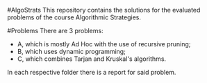 #AlgoStrats
This repository contains the solutions for the evaluated problems of the course Algorithmic Strategies.

#Problems 
There are 3 problems:
* A, which is mostly Ad Hoc with the use of recursive pruning;
* B, which uses dynamic programming;
* C, which combines Tarjan and Kruskal's algorithms.

In each respective folder there is a report for said problem.